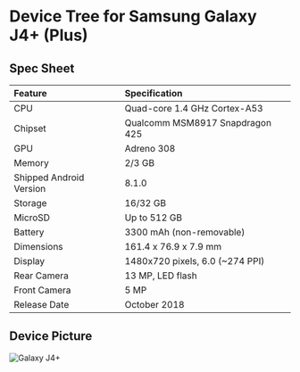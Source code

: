 # Device Tree for Samsung Galaxy J4+ (Plus)

## Spec Sheet

| Feature                 | Specification                     |
| :---------------------- | :-------------------------------- |
| CPU                     | Quad-core 1.4 GHz Cortex-A53      |
| Chipset                 | Qualcomm MSM8917 Snapdragon 425   |
| GPU                     | Adreno 308                        |
| Memory                  | 2/3 GB	                          |
| Shipped Android Version | 8.1.0                             |
| Storage                 | 16/32 GB                          |
| MicroSD                 | Up to 512 GB                      |
| Battery                 | 3300 mAh (non-removable)          |
| Dimensions              | 161.4 x 76.9 x 7.9 mm             |
| Display                 | 1480x720 pixels, 6.0 (~274 PPI)   |
| Rear Camera             | 13 MP, LED flash                  |
| Front Camera            | 5 MP                              |
| Release Date            | October 2018                      |

## Device Picture

![Galaxy J4+](https://smsoptimizedimages.azureedge.net/0017658_samsung-galaxy-j4-plus-16gb-siyah-sm-j415f_415.jpeg "Galaxy J4+")
